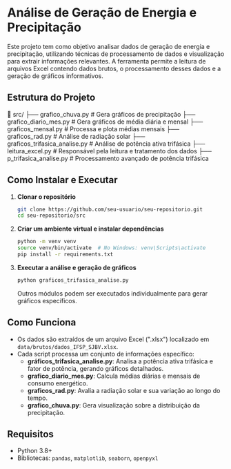 # Análise de Geração de Energia e Precipitação

Este projeto tem como objetivo analisar dados de geração de energia e precipitação, utilizando técnicas de processamento de dados e visualização para extrair informações relevantes. A ferramenta permite a leitura de arquivos Excel contendo dados brutos, o processamento desses dados e a geração de gráficos informativos.

## Estrutura do Projeto

📂 src/
 ├── grafico_chuva.py  # Gera gráficos de precipitação
 ├── grafico_diario_mes.py  # Gera gráficos de média diária e mensal
 ├── graficos_mensal.py  # Processa e plota médias mensais
 ├── graficos_rad.py  # Análise de radiação solar
 ├── graficos_trifasica_analise.py  # Análise de potência ativa trifásica
 ├── leitura_excel.py  # Responsável pela leitura e tratamento dos dados
 ├── p_trifasica_analise.py  # Processamento avançado de potência trifásica

## Como Instalar e Executar

1. **Clonar o repositório**

   ```sh
   git clone https://github.com/seu-usuario/seu-repositorio.git
   cd seu-repositorio/src
   ```

2. **Criar um ambiente virtual e instalar dependências**

   ```sh
   python -m venv venv
   source venv/bin/activate  # No Windows: venv\Scripts\activate
   pip install -r requirements.txt
   ```

3. **Executar a análise e geração de gráficos**

   ```sh
   python graficos_trifasica_analise.py
   ```

   Outros módulos podem ser executados individualmente para gerar gráficos específicos.

## Como Funciona

- Os dados são extraídos de um arquivo Excel (".xlsx") localizado em `data/brutos/dados_IFSP_SJBV.xlsx`.
- Cada script processa um conjunto de informações específico:
  - **gráficos_trifasica_analise.py**: Analisa a potência ativa trifásica e fator de potência, gerando gráficos detalhados.
  - **grafico_diario_mes.py**: Calcula médias diárias e mensais de consumo energético.
  - **graficos_rad.py**: Avalia a radiação solar e sua variação ao longo do tempo.
  - **grafico_chuva.py**: Gera visualização sobre a distribuição da precipitação.

## Requisitos

- Python 3.8+
- Bibliotecas: `pandas`, `matplotlib`, `seaborn`, `openpyxl`
